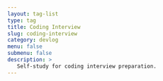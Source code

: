 ```yaml
---
layout: tag-list
type: tag
title: Coding Interview
slug: coding-interview
category: devlog
menu: false
submenu: false
description: >
   Self-study for coding interview preparation.
---
```

